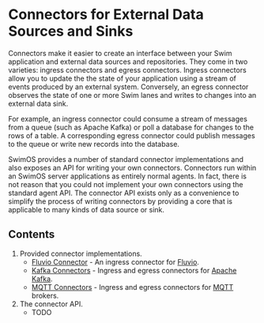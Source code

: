 Connectors for External Data Sources and Sinks
==============================================

Connectors make it easier to create an interface between your Swim application and external data sources and repositories. They come in two varieties: ingress connectors and egress connectors. Ingress connectors allow you to update the the state of your application using a stream of events produced by an external system. Conversely, an egress connector observes the state of one or more Swim lanes and writes to changes into an external data sink.

For example, an ingress connector could consume a stream of messages from a queue (such as Apache Kafka) or poll a database for changes to the rows of a table. A corresponding egress connector could publish messages to the queue or write new records into the database.

SwimOS provides a number of standard connector implementations and also exposes an API for writing your own connectors. Connectors run within an SwimOS server applications as entirely normal agents. In fact, there is not reason that you could not implement your own connectors using the standard agent API. The connector API exists only as a convenience to simplify the process of writing connectors by providing a core that is applicable to many kinds of data source or sink.

Contents
--------

1. Provided connector implementations.
    * [Fluvio Connector](fluvio.md) - An ingress connector for [Fluvio](https://www.fluvio.io/).
    * [Kafka Connectors](kafka.md) - Ingress and egress connectors for [Apache Kafka](https://kafka.apache.org/).
    * [MQTT Connectors](mqtt.md) - Ingress and egress connectors for [MQTT](https://mqtt.org/) brokers.
2. The connector API.
    * TODO
